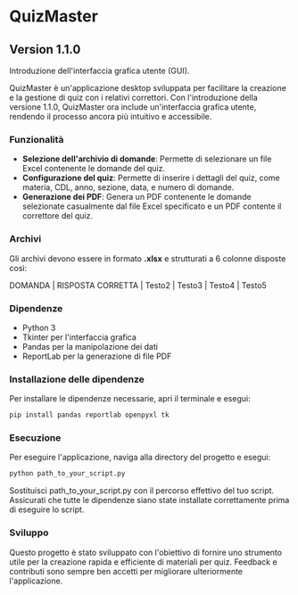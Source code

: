 # QuizMaster

## Version 1.1.0

Introduzione dell'interfaccia grafica utente (GUI).

QuizMaster è un'applicazione desktop sviluppata per facilitare la creazione e la gestione di quiz con i relativi correttori. Con l'introduzione della versione 1.1.0, QuizMaster ora include un'interfaccia grafica utente, rendendo il processo ancora più intuitivo e accessibile.

### Funzionalità

- **Selezione dell'archivio di domande**: Permette di selezionare un file Excel contenente le domande del quiz.
- **Configurazione del quiz**: Permette di inserire i dettagli del quiz, come materia, CDL, anno, sezione, data, e numero di domande.
- **Generazione dei PDF**: Genera un PDF contenente le domande selezionate casualmente dal file Excel specificato e un PDF contente il correttore del quiz.

### Archivi

Gli archivi devono essere in formato **.xlsx** e strutturati a 6 colonne disposte così:

DOMANDA | RISPOSTA CORRETTA | Testo2 | Testo3 | Testo4 | Testo5

### Dipendenze

- Python 3
- Tkinter per l'interfaccia grafica
- Pandas per la manipolazione dei dati
- ReportLab per la generazione di file PDF

### Installazione delle dipendenze

Per installare le dipendenze necessarie, apri il terminale e esegui:

```bash
pip install pandas reportlab openpyxl tk
```
### Esecuzione

Per eseguire l'applicazione, naviga alla directory del progetto e esegui:

```bash
python path_to_your_script.py
```
Sostituisci path_to_your_script.py con il percorso effettivo del tuo script. Assicurati che tutte le dipendenze siano state installate correttamente prima di eseguire lo script.

### Sviluppo

Questo progetto è stato sviluppato con l'obiettivo di fornire uno strumento utile per la creazione rapida e efficiente di materiali per quiz. Feedback e contributi sono sempre ben accetti per migliorare ulteriormente l'applicazione.

